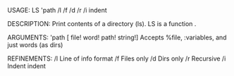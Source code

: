 USAGE:
     LS 'path /l /f /d /r /i indent

DESCRIPTION:
     Print contents of a directory (ls).
     LS is a function .

ARGUMENTS:
    'path [<end> file! word! path! string!]
        Accepts %file, :variables, and just words (as dirs)

REFINEMENTS:
    /l
        Line of info format
    /f
        Files only
    /d
        Dirs only
    /r
        Recursive
    /i
        Indent
    indent
